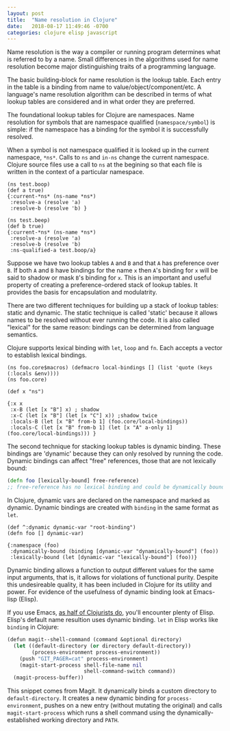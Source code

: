 ```yaml
---
layout: post
title:  "Name resolution in Clojure"
date:   2018-08-17 11:49:46 -0700
categories: clojure elisp javascript
---
```

Name resolution is the way a compiler or running program determines what is referred to by a name. Small differences in the algorithms used for name resolution become major distinguishing traits of a programming language.

The basic building-block for name resolution is the lookup table. Each entry in the table is a binding from name to value/object/component/etc.  A language's name resolution algorithm can be described in terms of what lookup tables are considered and in what order they are preferred.

The foundational lookup tables for Clojure are namespaces. Name resolution for symbols that are namespace qualified (`namespace/symbol`) is simple: if the namespace has a binding for the symbol it is successfully resolved.

When a symbol is not namespace qualified it is looked up in the current namespace, `*ns*`. Calls to `ns` and `in-ns` change the current namespace. Clojure source files use a call to `ns` at the begining so that each file is written in the context of a particular namespace.

~~~klipse
(ns test.boop)
(def a true)
{:current-*ns* (ns-name *ns*)
 :resolve-a (resolve 'a)
 :resolve-b (resolve 'b) }
~~~

~~~klipse
(ns test.beep)
(def b true)
{:current-*ns* (ns-name *ns*)
 :resolve-a (resolve 'a)
 :resolve-b (resolve 'b)
 :ns-qualified-a test.boop/a}
~~~

Suppose we have two lookup tables `A` and `B` and that `A` has preference over `B`. If both `A` and `B` have bindings for the name `x` then `A`'s binding for `x` will be said to shadow or mask `B`'s binding for `x`. This is an important and useful property of creating a preference-ordered stack of lookup tables. It provides the basis for encapsulation and modulatrity.

There are two different techniques for building up a stack of lookup tables: static and dynamic. The static technique is called 'static' because it allows names to be resolved without ever running the code. It is also called "lexical" for the same reason: bindings can be determined from language semantics.

Clojure supports lexical binding with `let`, `loop` and `fn`. Each accepts a vector to establish lexical bindings.

~~~klipse
(ns foo.core$macros) (defmacro local-bindings [] (list 'quote (keys (:locals &env))))
(ns foo.core)

(def x "ns")

{:x x
 :x-B (let [x "B"] x) ; shadow
 :x-C (let [x "B"] (let [x "C"] x)) ;shadow twice
 :locals-B (let [x "B" from-b 1] (foo.core/local-bindings))
 :locals-C (let [x "B" from-b 1] (let [x "A" a-only 1] (foo.core/local-bindings))) }
~~~

The second technique for stacking lookup tables is dynamic binding. These bindings are 'dynamic' because they can only resolved by running the code. Dynamic bindings can affect "free" references, those that are not lexically bound:

``` clojure
(defn foo [lexically-bound] free-reference)
;; free-reference has no lexical binding and could be dynamically bound
```

In Clojure, dynamic vars are declared on the namespace and marked as dynamic. Dynamic bindings are created with `binding` in the same format  as `let`.

~~~klipse
(def ^:dynamic dynamic-var "root-binding")
(defn foo [] dynamic-var)

{:namespace (foo)
 :dynamically-bound (binding [dynamic-var "dynamically-bound"] (foo))
 :lexically-bound (let [dynamic-var "lexically-bound"] (foo))}
~~~

Dynamic binding allows a function to output different values for the same input arguments, that is, it allows for violations of functional purity. Despite this undesireable quality, it has been included in Clojure for its utility and power. For evidence of the usefulness of dynamic binding look at Emacs-lisp (Elisp).

If you use Emacs, [as half of Clojurists do](http://blog.cognitect.com/blog/2017/1/31/clojure-2018-results), you'll encounter plenty of Elisp. Elisp's default name resultion uses dynamic binding. `let` in Elisp works like `binding` in Clojure:

``` clj
(defun magit--shell-command (command &optional directory)
  (let ((default-directory (or directory default-directory))
        (process-environment process-environment))
    (push "GIT_PAGER=cat" process-environment)
    (magit-start-process shell-file-name nil
                         shell-command-switch command))
  (magit-process-buffer))
```

This snippet comes from Magit. It dynamically binds a custom directory to `default-directory`. It creates a new dynamic binding for `process-environment`, pushes on a new entry (without mutating the original) and calls `magit-start-process` which runs a shell command using the dynamically-established working directory and `PATH`.
